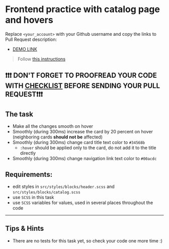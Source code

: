 # Frontend practice with catalog page and hovers
Replace `<your_account>` with your Github username and copy the links to Pull Request description:
- [DEMO LINK](https://Kravchenko71213.github.io/layout_catalog_hovers/)

> Follow [this instructions](https://github.com/mate-academy/layout_task-guideline#how-to-solve-the-layout-tasks-on-github)

## ❗️❗️❗️ DON'T FORGET TO PROOFREAD YOUR CODE WITH [CHECKLIST](https://github.com/mate-academy/layout_catalog_hovers/blob/master/checklist.md) BEFORE SENDING YOUR PULL REQUEST❗️❗️❗️

## The task

- Make all the changes smooth on hover
- Smoothly (during 300ms) increase the card by 20 percent on hover (neighboring cards **should not be** affected)
- Smoothly (during 300ms) change card title text color to `#34568b`
  - `:hover` should be applied only to the card, do not add it to the title directly
- Smoothly (during 300ms) change navigation link text color to `#00acdc`

## Requirements:
- edit styles in `src/styles/blocks/header.scss` and `src/styles/blocks/catalog.scss`
- use `SCSS` in this task
- use `SCSS` variables for values, used in several places throughout the code

---

## Tips & Hints
- There are no tests for this task yet, so check your code one more time :)
